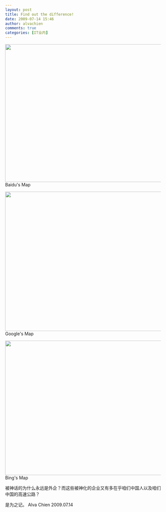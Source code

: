 ```yaml
---
layout: post
title: Find out the difference!
date: 2009-07-14 15:46
author: alvachien
comments: true
categories: [IT业内]
---
```

<a href="http://www.alvachien.com/alvablog/wp-content/uploads/2010/10/Map_1.jpg"><img class="alignnone size-full wp-image-539" title="Map_1" src="http://www.alvachien.com/alvablog/wp-content/uploads/2010/10/Map_1.jpg" alt="" width="600" height="445" /></a>
Baidu's Map

<a href="http://www.alvachien.com/alvablog/wp-content/uploads/2010/10/Map_2.jpg"><img class="alignnone size-full wp-image-540" title="Map_2" src="http://www.alvachien.com/alvablog/wp-content/uploads/2010/10/Map_2.jpg" alt="" width="588" height="450" /></a>
Google's Map

<a href="http://www.alvachien.com/alvablog/wp-content/uploads/2010/10/Map_3.jpg"><img class="alignnone size-full wp-image-542" title="Map_3" src="http://www.alvachien.com/alvablog/wp-content/uploads/2010/10/Map_3.jpg" alt="" width="600" height="434" /></a>
Bing's Map

被神话的为什么永远是外企？而这些被神化的企业又有多在乎咱们中国人以及咱们中国的高速公路？

是为之记。
Alva Chien
2009.07.14

